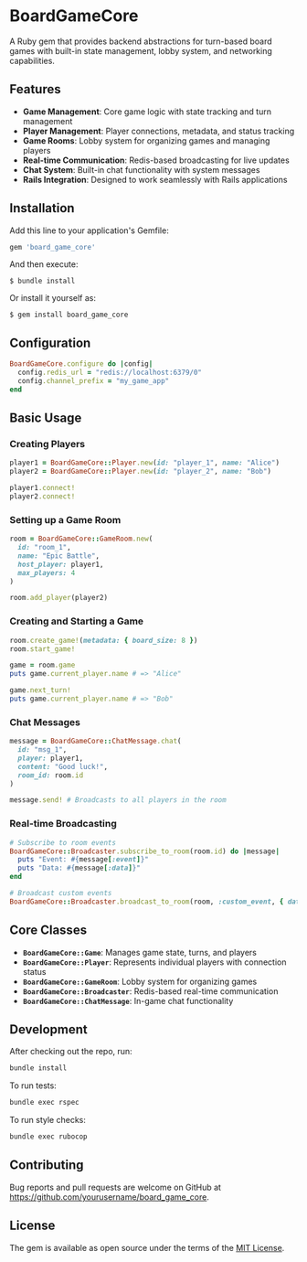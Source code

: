 # BoardGameCore

A Ruby gem that provides backend abstractions for turn-based board games with built-in state management, lobby system, and networking capabilities.

## Features

- **Game Management**: Core game logic with state tracking and turn management
- **Player Management**: Player connections, metadata, and status tracking  
- **Game Rooms**: Lobby system for organizing games and managing players
- **Real-time Communication**: Redis-based broadcasting for live updates
- **Chat System**: Built-in chat functionality with system messages
- **Rails Integration**: Designed to work seamlessly with Rails applications

## Installation

Add this line to your application's Gemfile:

```ruby
gem 'board_game_core'
```

And then execute:

    $ bundle install

Or install it yourself as:

    $ gem install board_game_core

## Configuration

```ruby
BoardGameCore.configure do |config|
  config.redis_url = "redis://localhost:6379/0"
  config.channel_prefix = "my_game_app"
end
```

## Basic Usage

### Creating Players

```ruby
player1 = BoardGameCore::Player.new(id: "player_1", name: "Alice")
player2 = BoardGameCore::Player.new(id: "player_2", name: "Bob")

player1.connect!
player2.connect!
```

### Setting up a Game Room

```ruby
room = BoardGameCore::GameRoom.new(
  id: "room_1",
  name: "Epic Battle",
  host_player: player1,
  max_players: 4
)

room.add_player(player2)
```

### Creating and Starting a Game

```ruby
room.create_game!(metadata: { board_size: 8 })
room.start_game!

game = room.game
puts game.current_player.name # => "Alice"

game.next_turn!
puts game.current_player.name # => "Bob"
```

### Chat Messages

```ruby
message = BoardGameCore::ChatMessage.chat(
  id: "msg_1",
  player: player1,
  content: "Good luck!",
  room_id: room.id
)

message.send! # Broadcasts to all players in the room
```

### Real-time Broadcasting

```ruby
# Subscribe to room events
BoardGameCore::Broadcaster.subscribe_to_room(room.id) do |message|
  puts "Event: #{message[:event]}"
  puts "Data: #{message[:data]}"
end

# Broadcast custom events
BoardGameCore::Broadcaster.broadcast_to_room(room, :custom_event, { data: "value" })
```

## Core Classes

- **`BoardGameCore::Game`**: Manages game state, turns, and players
- **`BoardGameCore::Player`**: Represents individual players with connection status
- **`BoardGameCore::GameRoom`**: Lobby system for organizing games
- **`BoardGameCore::Broadcaster`**: Redis-based real-time communication
- **`BoardGameCore::ChatMessage`**: In-game chat functionality

## Development

After checking out the repo, run:

```bash
bundle install
```

To run tests:

```bash
bundle exec rspec
```

To run style checks:

```bash
bundle exec rubocop
```

## Contributing

Bug reports and pull requests are welcome on GitHub at https://github.com/yourusername/board_game_core.

## License

The gem is available as open source under the terms of the [MIT License](https://opensource.org/licenses/MIT).
